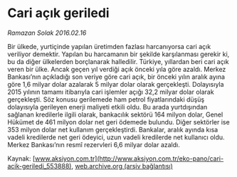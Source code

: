 # Cari açık geriledi

*Ramazan Solak 2016.02.16*

<div class="pNewsDetailMainContent ctx_content" itemprop="articleBody">
 <p>
  Bir ülkede, yurtiçinde yapılan üretimden fazlası harcanıyorsa cari açık veriliyor demektir. Yapılan bu harcamanın bir şekilde karşılanması gerekir ki, bu da diğer ülkelerden borçlanarak halledilir. Türkiye, yıllardan beri cari açık veren bir ülke. Ancak geçen yıl verdiği açık önceki yıla göre azaldı. Merkez Bankası’nın açıkladığı son veriye göre cari açık, bir önceki yılın aralık ayına göre 1,6 milyar dolar azalarak 5 milyar dolar olarak gerçekleşti. Dolayısıyla 2015 yılının tamamı itibarıyla cari işlemler açığı 32,2 milyar dolar olarak gerçekleşti. Söz konusu gerilemede ham petrol fiyatlarındaki düşüş dolayısıyla gerileyen enerji maliyeti etkili oldu. Bu arada yurtdışından sağlanan kredilerle ilgili olarak, bankacılık sektörü 164 milyon dolar, Genel Hükümet de 461 milyon dolar net geri ödemede bulundu. Diğer sektörler ise 353 milyon dolar net kullanım gerçekleştirdi. Bankalar, aralık ayında kısa vadeli kredilerde net geri ödeyici, uzun vadeli kredilerde net kullanıcı oldu. Merkez Bankası’nın resmî rezervleri 6,6 milyar dolar azaldı.
 </p>
</div>


Kaynak: [www.aksiyon.com.tr](http://www.aksiyon.com.tr/eko-pano/cari-acik-geriledi_553888), [web.archive.org (arşiv bağlantısı)](http://web.archive.org/web/20160217091914/http://www.aksiyon.com.tr/eko-pano/cari-acik-geriledi_553888)

